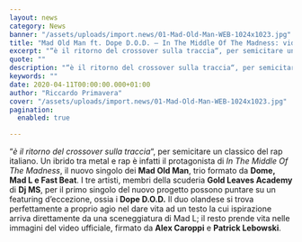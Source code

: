 ```yaml
---
layout: news
category: News
banner: "/assets/uploads/import.news/01-Mad-Old-Man-WEB-1024x1023.jpg"
title: "Mad Old Man ft. Dope D.O.D. – In The Middle Of The Madness: video"
excerpt: "“è il ritorno del crossover sulla traccia“, per semicitare un classico del rap italiano. Un ibrido tra metal e rap è infatti il protagonista di In The Middle Of The Madness, il nuovo singolo dei Mad Old Man, trio formato da Dome, Mad L e Fast Beat. I tre artisti, membri della scuderia Gold Leaves Academy [&hellip"
quote: ""
description: "“è il ritorno del crossover sulla traccia“, per semicitare un classico del rap italiano. Un ibrido tra metal e rap è infatti il protagonista di In The Middle Of The Madness, il nuovo singolo dei Mad Old Man, trio formato da Dome, Mad L e Fast Beat. I tre artisti, membri della scuderia Gold Leaves Academy [&hellip"
keywords: ""
date: 2020-04-11T00:00:00.000+01:00
author: "Riccardo Primavera"
cover: "/assets/uploads/import.news/01-Mad-Old-Man-WEB-1024x1023.jpg"
pagination:
  enabled: true

---
```


“_è il ritorno del crossover sulla traccia_“, per semicitare un classico del rap italiano. Un ibrido tra metal e rap è infatti il protagonista di _In The Middle Of The Madness_, il nuovo singolo dei **Mad Old Man**, trio formato da **Dome, Mad L e Fast Beat**. I tre artisti, membri della scuderia **Gold Leaves Academy** di **Dj MS**, per il primo singolo del nuovo progetto possono puntare su un featuring d’eccezione, ossia i **Dope D.O.D.** Il duo olandese si trova perfettamente a proprio agio nel dare vita ad un testo la cui ispirazione arriva direttamente da una sceneggiatura di Mad L; il resto prende vita nelle immagini del video ufficiale, firmato da **Alex Caroppi** e **Patrick Lebowski**.